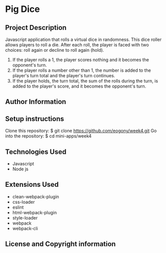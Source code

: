 # Pig Dice

## Project Description

Javascript application that rolls a virtual dice in randomness. This dice roller allows players to roll a die.  After each roll, the player is faced with two choices: roll again or decline to roll again (hold). 
  1. If the player rolls a 1, the player scores nothing and it becomes the opponent's turn. 
  2. If the player rolls a number other than 1, the number is added to the player's turn total and the player's turn continues. 
  3. If the player holds, the turn total, the sum of the rolls during the turn, is added to the player's score, and it becomes the opponent's turn.

## Author Information

## Setup instructions

Clone this repository: $ git clone https://github.com/eogony/week4.git Go into the repository: $ cd mini-apps/week4

## Technologies Used

  - Javascript
  - Node js

## Extensions Used

  - clean-webpack-plugin
  - css-loader
  - eslint
  - html-webpack-plugin
  - style-loader
  - webpack
  - webpack-cli

## License and Copyright information